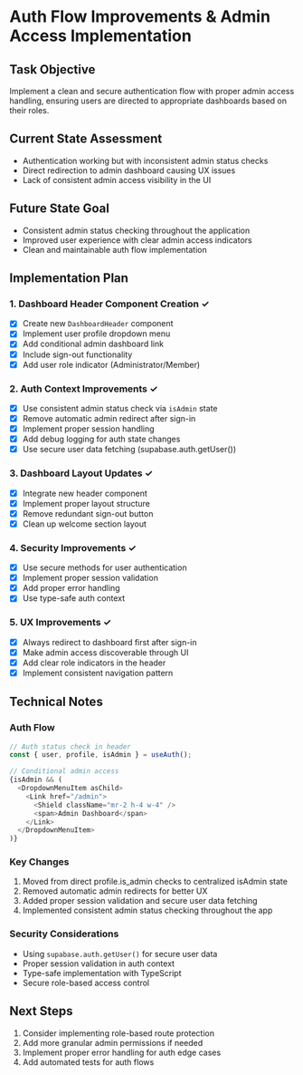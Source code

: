 # Auth Flow Improvements & Admin Access Implementation

## Task Objective
Implement a clean and secure authentication flow with proper admin access handling, ensuring users are directed to appropriate dashboards based on their roles.

## Current State Assessment
- Authentication working but with inconsistent admin status checks
- Direct redirection to admin dashboard causing UX issues
- Lack of consistent admin access visibility in the UI

## Future State Goal
- Consistent admin status checking throughout the application
- Improved user experience with clear admin access indicators
- Clean and maintainable auth flow implementation

## Implementation Plan

### 1. Dashboard Header Component Creation ✓
- [x] Create new `DashboardHeader` component
- [x] Implement user profile dropdown menu
- [x] Add conditional admin dashboard link
- [x] Include sign-out functionality
- [x] Add user role indicator (Administrator/Member)

### 2. Auth Context Improvements ✓
- [x] Use consistent admin status check via `isAdmin` state
- [x] Remove automatic admin redirect after sign-in
- [x] Implement proper session handling
- [x] Add debug logging for auth state changes
- [x] Use secure user data fetching (supabase.auth.getUser())

### 3. Dashboard Layout Updates ✓
- [x] Integrate new header component
- [x] Implement proper layout structure
- [x] Remove redundant sign-out button
- [x] Clean up welcome section layout

### 4. Security Improvements ✓
- [x] Use secure methods for user authentication
- [x] Implement proper session validation
- [x] Add proper error handling
- [x] Use type-safe auth context

### 5. UX Improvements ✓
- [x] Always redirect to dashboard first after sign-in
- [x] Make admin access discoverable through UI
- [x] Add clear role indicators in the header
- [x] Implement consistent navigation pattern

## Technical Notes

### Auth Flow
```typescript
// Auth status check in header
const { user, profile, isAdmin } = useAuth();

// Conditional admin access
{isAdmin && (
  <DropdownMenuItem asChild>
    <Link href="/admin">
      <Shield className="mr-2 h-4 w-4" />
      <span>Admin Dashboard</span>
    </Link>
  </DropdownMenuItem>
)}
```

### Key Changes
1. Moved from direct profile.is_admin checks to centralized isAdmin state
2. Removed automatic admin redirects for better UX
3. Added proper session validation and secure user data fetching
4. Implemented consistent admin status checking throughout the app

### Security Considerations
- Using `supabase.auth.getUser()` for secure user data
- Proper session validation in auth context
- Type-safe implementation with TypeScript
- Secure role-based access control

## Next Steps
1. Consider implementing role-based route protection
2. Add more granular admin permissions if needed
3. Implement proper error handling for auth edge cases
4. Add automated tests for auth flows 